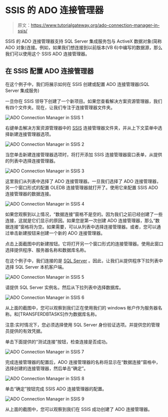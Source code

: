 # SSIS 的 ADO 连接管理器

> 原文：<https://www.tutorialgateway.org/ado-connection-manager-in-ssis/>

SSIS 的 ADO 连接管理器支持 SQL Server 集成服务包与 ActiveX 数据对象(简称 ADO 对象)连接。例如，如果我们想连接到以前版本(VB 6)中编写的数据源，那么我们可以使用这个 SSIS ADO 连接管理器。

## 在 SSIS 配置 ADO 连接管理器

在这个例子中，我们将展示如何在 SSIS 创建或配置 ADO 连接管理器(SQL Server 集成服务)

一旦你在 SSIS 领导下创建了一个新项目。如果您查看解决方案资源管理器，我们有四个文件夹。现在，让我们专注于连接管理器文件夹。

![ADO Connection Manager in SSIS 1](img/04addea24d18cd4ba3996d6151f0b4ca.png)

右键单击解决方案资源管理器中的 [SSIS](https://www.tutorialgateway.org/ssis/) 连接管理器文件夹，并从上下文菜单中选择新建连接管理器选项。

![ADO Connection Manager in SSIS 2](img/9115987bdfac99479afdb63bce5c6679.png)

当您单击新建连接管理器选项时，将打开添加 SSIS 连接管理器窗口表单，从提供的列表中选择连接管理器。

![ADO Connection Manager in SSIS 3](img/e63bca8d8aec01e1daaa0d4a2558fbce.png)

这里我们从列表中选择了 ADO 连接管理器。一旦我们选择了 ADO 连接管理器，另一个窗口形式的配置 OLEDB 连接管理器就打开了。使用它来配置 SSIS ADO 连接管理器的数据连接。

![ADO Connection Manager in SSIS 4](img/8d4c4be98fb0b7a22d0bfa76658d9287.png)

如果您观察到以上情况，“数据连接”窗格不是空的。因为我们之前已经创建了一些连接，这就是它们显示的原因。如果您是第一次创建 ADO 连接管理器，那么“数据连接”窗格将为空。如果需要，可以从列表中选择连接管理器。或者，您可以通过单击新建按钮来创建一个新的 ADO 连接管理器。

点击上面截图中的新建按钮。它将打开另一个窗口形式的连接管理器。使用此窗口选择提供程序、服务器名称和数据库名称。

在这个例子中，我们连接的是 [SQL Server](https://www.tutorialgateway.org/sql/) 。因此，让我们从提供程序下拉列表中选择 SQL Server 本机客户端。

![ADO Connection Manager in SSIS 5](img/c7374896530d2d2d60c5bf969d3bd3f3.png)

请提供 SQL Server 实例名，然后从下拉列表中选择数据库。

![ADO Connection Manager in SSIS 6](img/c1058f65def8479e73ce38a9c349d5ba.png)

从上面的截图中，您可以观察到我们正在使用我们的 windows 帐户作为服务器名称。和[TRANSFERDBTASKS]作为数据库名称。

注意:实时情况下，您必须选择使用 SQL Server 身份验证选项。并提供您的管理员提供的有效凭据。

单击下面提供的“测试连接”按钮，检查连接是否成功。

![ADO Connection Manager in SSIS 7](img/540ed76cb515e45423644a311d340e34.png)

完成连接管理器的配置后，ADO 连接管理器的名称将显示在“数据连接”窗格中，选择创建的连接管理器，然后单击“确定”。

![ADO Connection Manager in SSIS 8](img/c535bfa948de58ce5d8528539ca9b9ff.png)

单击“确定”按钮完成 SSIS ADO 连接管理器的配置。

![ADO Connection Manager in SSIS 9](img/e7104d366b9b76b8c680ac089cce1979.png)

从上面的截图中，您可以观察到我们在 SSIS 成功创建了 ADO 连接管理器。